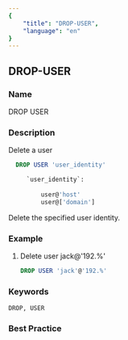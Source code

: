 ```yaml
---
{
    "title": "DROP-USER",
    "language": "en"
}
---
```


<!--
Licensed to the Apache Software Foundation (ASF) under one
or more contributor license agreements.  See the NOTICE file
distributed with this work for additional information
regarding copyright ownership.  The ASF licenses this file
to you under the Apache License, Version 2.0 (the
"License"); you may not use this file except in compliance
with the License.  You may obtain a copy of the License at

  http://www.apache.org/licenses/LICENSE-2.0

Unless required by applicable law or agreed to in writing,
software distributed under the License is distributed on an
"AS IS" BASIS, WITHOUT WARRANTIES OR CONDITIONS OF ANY
KIND, either express or implied.  See the License for the
specific language governing permissions and limitations
under the License.
-->

## DROP-USER

### Name

DROP USER

### Description

Delete a user

```sql
  DROP USER 'user_identity'

     `user_identity`:
    
         user@'host'
         user@['domain']
````

  Delete the specified user identity.

### Example

1. Delete user jack@'192.%'

    ```sql
    DROP USER 'jack'@'192.%'
    ````

### Keywords

    DROP, USER

### Best Practice

